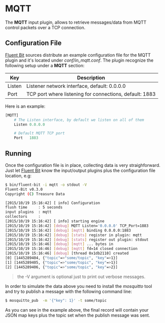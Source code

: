 # MQTT

The __MQTT__ input plugin, allows to retrieve messages/data from MQTT control packets over a TCP connection.

## Configuration File

[Fluent Bit](http://fluentbit.io) sources distribute an example configuration file for the MQTT plugin and it's located under _conf/in_mqtt.conf_. The plugin recognize the following setup under a __MQTT__ section:

| Key      | Description       |
| ---------|-------------------|
| Listen   | Listener network interface, default: 0.0.0.0 |
| Port     | TCP port where listening for connections, default: 1883 |


Here is an example:

```python
[MQTT]
    # The Listen interface, by default we listen on all of them
    Listen 0.0.0.0

    # Default MQTT TCP port
    Port   1883
```

## Running

Once the configuration file is in place, collecting data is very straighforward. Just let [Fluent Bit](http://fluentbit.io) know the input/output plugins plus the configuration file location, e.g:

```bash
$ bin/fluent-bit -i mqtt -o stdout -V
Fluent-Bit v0.3.0
Copyright (C) Treasure Data

[2015/10/19 15:16:42] [ info] Configuration
flush time     : 5 seconds
input plugins  : mqtt
collectors     :
[2015/10/19 15:16:42] [ info] starting engine
[2015/10/19 15:16:42] [debug] MQTT Listen='0.0.0.0' TCP_Port=1883
[2015/10/19 15:16:42] [debug] [mqtt] binding 0.0.0.0:1883
[2015/10/19 15:16:42] [debug] [stats] register in plugin: mqtt
[2015/10/19 15:16:42] [debug] [stats] register out plugin: stdout
[2015/10/19 15:16:46] [debug] [mqtt] ... bytes in
[2015/10/19 15:16:46] [debug] [mqtt] fd=14 closed connection
[2015/10/19 15:16:46] [debug] [thread 0x1db2110] created
[0] [1445289404, {"topic"=>"some/topic", "key"=>1}]
[1] [1445289405, {"topic"=>"some/topic", "key"=>1}]
[2] [1445289406, {"topic"=>"some/topic", "key"=>2}]
```

> the -V argument is optional just to print out verbose messages.

In order to simulate the data above you need to install the _mosquitto_ tool and try to publish a message with the following command line:

```bash
$ mosquitto_pub  -m '{"key": 1}' -t some/topic
```

As you can see in the example above, the final record will contain your JSON map keys plus the topic set when the publish message was sent.
